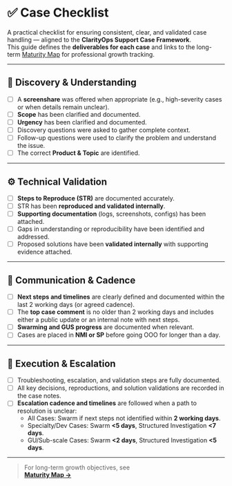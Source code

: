 # ✅ Case Checklist

A practical checklist for ensuring consistent, clear, and validated case handling — aligned to the **ClarityOps Support Case Framework**.  
This guide defines the **deliverables for each case** and links to the long-term [Maturity Map](./maturity_map.md) for professional growth tracking.

---

## 🧭 Discovery & Understanding
- [ ] A **screenshare** was offered when appropriate (e.g., high-severity cases or when details remain unclear).  
- [ ] **Scope** has been clarified and documented.  
- [ ] **Urgency** has been clarified and documented.  
- [ ] Discovery questions were asked to gather complete context.  
- [ ] Follow-up questions were used to clarify the problem and understand the issue.  
- [ ] The correct **Product & Topic** are identified.  

---

## ⚙️ Technical Validation
- [ ] **Steps to Reproduce (STR)** are documented accurately.  
- [ ] STR has been **reproduced and validated internally**.  
- [ ] **Supporting documentation** (logs, screenshots, configs) has been attached.  
- [ ] Gaps in understanding or reproducibility have been identified and addressed.  
- [ ] Proposed solutions have been **validated internally** with supporting evidence attached.  

---

## 💬 Communication & Cadence
- [ ] **Next steps and timelines** are clearly defined and documented within the last 2 working days (or agreed cadence).  
- [ ] The **top case comment** is no older than 2 working days and includes either a public update or an internal note with next steps.  
- [ ] **Swarming and GUS progress** are documented when relevant.  
- [ ] Cases are placed in **NMI or SP** before going OOO for longer than a day.  

---

## 🚀 Execution & Escalation
- [ ] Troubleshooting, escalation, and validation steps are fully documented.  
- [ ] All key decisions, reproductions, and solution validations are recorded in the case notes.  
- [ ] **Escalation cadence and timelines** are followed when a path to resolution is unclear:  
  - All Cases: Swarm if next steps not identified within **2 working days**.  
  - Specialty/Dev Cases: Swarm **<5 days**, Structured Investigation **<7 days**.  
  - GU/Sub-scale Cases: Swarm **<2 days**, Structured Investigation **<5 days**.  

---

> For long-term growth objectives, see  
> **[Maturity Map →](./maturity_map.md)**
